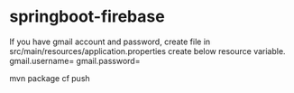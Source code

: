 # springboot-firebase
If you have gmail account and password, create file in src/main/resources/application.properties
create below resource variable.
gmail.username=<yourgmail>
gmail.password=<yourpassword>

mvn package 
cf push


